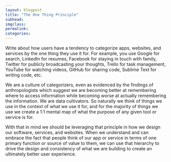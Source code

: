 ```yaml
---
layout: blogpost
title: "The One Thing Principle"
subhead:
imgclass:
permalink:
categories:
---
```


Write about how users have a tendency to categorize apps, websites, and services by the one thing they use it for. For example, you use Google for search, LinkedIn for resumes, Facebook for staying in touch with family, Twitter for publicly broadcasting your thoughts, Trello for task management, YouTube for watching videos, GitHub for sharing code, Sublime Text for writing code, etc.

We are a culture of categorizers, even as evidenced by the findings of anthropologists which suggest we are becoming better at remembering where to access information while becoming worse at actually remembering the information. We are data cultivators. So naturally we think of things we use in the context of what we use it for, and for the majority of things we use we create a 1:1 mental map of what the purpose of any given tool or service is for.

With that in mind we should be leveraging that principle in how we design our software, services, and websites. When we understand and can embrace the fact that people think of our app or service in terms of one primary function or source of value to them, we can use that hierarchy to drive the design and consistency of what we are building to create an ultimately better user experience.